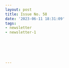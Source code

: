 ```yaml
---
layout: post
title: Issue No. 58
date: '2023-06-11 18:31:09'
tags:
- newsletter
- newsletter-1






---
```


